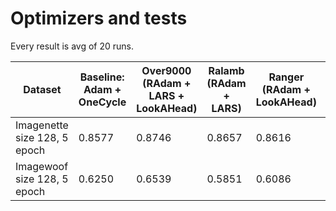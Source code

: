 # Optimizers and tests 

Every result is avg of 20 runs.

| Dataset  | Baseline: Adam + OneCycle | Over9000 (RAdam + LARS + LookAHead) | Ralamb (RAdam + LARS) | Ranger (RAdam + LookAHead)| Novograd | Radam | 
| ------------- | ------------- | --|-- | -- | -- | -- |
| Imagenette size 128, 5 epoch | 0.8577  | 0.8746 | 0.8657 | 0.8616 | 0.8724 | 0.8483 |
| Imagewoof size 128, 5 epoch  | 0.6250  | 0.6539 | 0.5851 | 0.6086 | 0.6189 | 0.542 |

